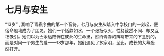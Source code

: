 # 七月与安生

“13岁” , 奏响了青春序曲的第一个音符。七月与安生从踏入中学校门的一刻起，便宿命般地成为了朋友。她们一个恬静如水，一个张扬似火，性格截然不同、却又互相吸引。她们以为会永远陪伴在彼此的生命里，然而青春的阵痛带来的不是别的，而是对同一个男生的爱——18岁那年，她们遇见了苏家明，至此，成长的大幕轰然打开。
